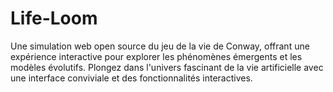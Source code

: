 # Life-Loom
Une simulation web open source du jeu de la vie de Conway, offrant une expérience interactive pour explorer les phénomènes émergents et les modèles évolutifs. Plongez dans l'univers fascinant de la vie artificielle avec une interface conviviale et des fonctionnalités interactives.
